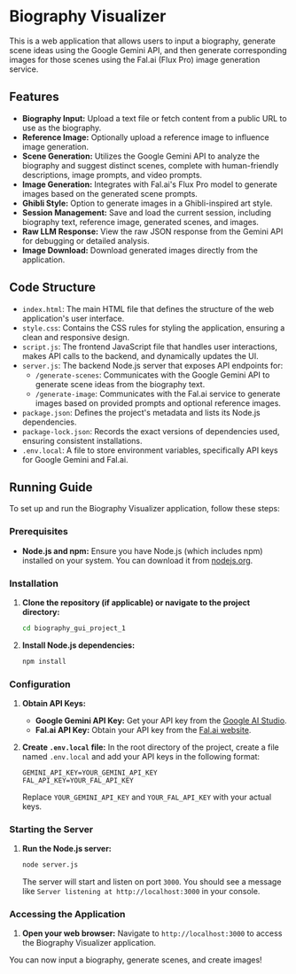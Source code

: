 # Biography Visualizer

This is a web application that allows users to input a biography, generate scene ideas using the Google Gemini API, and then generate corresponding images for those scenes using the Fal.ai (Flux Pro) image generation service.

## Features

*   **Biography Input:** Upload a text file or fetch content from a public URL to use as the biography.
*   **Reference Image:** Optionally upload a reference image to influence image generation.
*   **Scene Generation:** Utilizes the Google Gemini API to analyze the biography and suggest distinct scenes, complete with human-friendly descriptions, image prompts, and video prompts.
*   **Image Generation:** Integrates with Fal.ai's Flux Pro model to generate images based on the generated scene prompts.
*   **Ghibli Style:** Option to generate images in a Ghibli-inspired art style.
*   **Session Management:** Save and load the current session, including biography text, reference image, generated scenes, and images.
*   **Raw LLM Response:** View the raw JSON response from the Gemini API for debugging or detailed analysis.
*   **Image Download:** Download generated images directly from the application.

## Code Structure

*   `index.html`: The main HTML file that defines the structure of the web application's user interface.
*   `style.css`: Contains the CSS rules for styling the application, ensuring a clean and responsive design.
*   `script.js`: The frontend JavaScript file that handles user interactions, makes API calls to the backend, and dynamically updates the UI.
*   `server.js`: The backend Node.js server that exposes API endpoints for:
    *   `/generate-scenes`: Communicates with the Google Gemini API to generate scene ideas from the biography text.
    *   `/generate-image`: Communicates with the Fal.ai service to generate images based on provided prompts and optional reference images.
*   `package.json`: Defines the project's metadata and lists its Node.js dependencies.
*   `package-lock.json`: Records the exact versions of dependencies used, ensuring consistent installations.
*   `.env.local`: A file to store environment variables, specifically API keys for Google Gemini and Fal.ai.

## Running Guide

To set up and run the Biography Visualizer application, follow these steps:

### Prerequisites

*   **Node.js and npm:** Ensure you have Node.js (which includes npm) installed on your system. You can download it from [nodejs.org](https://nodejs.org/).

### Installation

1.  **Clone the repository (if applicable) or navigate to the project directory:**
    ```bash
    cd biography_gui_project_1
    ```

2.  **Install Node.js dependencies:**
    ```bash
    npm install
    ```

### Configuration

1.  **Obtain API Keys:**
    *   **Google Gemini API Key:** Get your API key from the [Google AI Studio](https://aistudio.google.com/app/apikey).
    *   **Fal.ai API Key:** Obtain your API key from the [Fal.ai website](https://www.fal.ai/).

2.  **Create `.env.local` file:**
    In the root directory of the project, create a file named `.env.local` and add your API keys in the following format:

    ```
    GEMINI_API_KEY=YOUR_GEMINI_API_KEY
    FAL_API_KEY=YOUR_FAL_API_KEY
    ```
    Replace `YOUR_GEMINI_API_KEY` and `YOUR_FAL_API_KEY` with your actual keys.

### Starting the Server

1.  **Run the Node.js server:**
    ```bash
    node server.js
    ```
    The server will start and listen on port `3000`. You should see a message like `Server listening at http://localhost:3000` in your console.

### Accessing the Application

1.  **Open your web browser:**
    Navigate to `http://localhost:3000` to access the Biography Visualizer application.

You can now input a biography, generate scenes, and create images!
